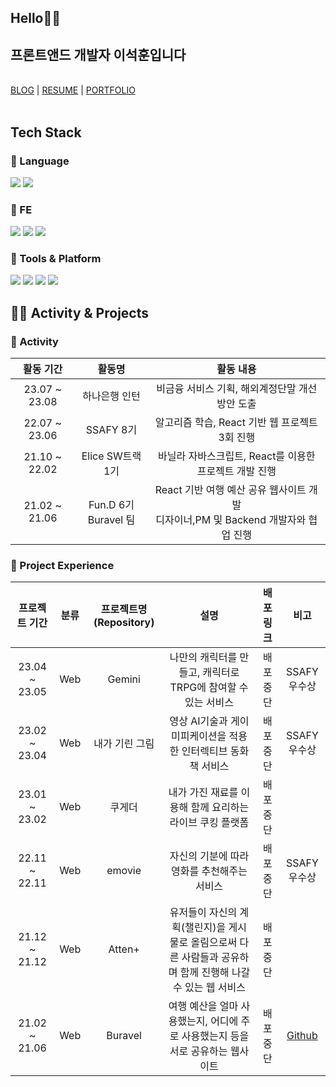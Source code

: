 <div align="left">
    <h2>Hello🙋‍♂️</h2>
  <h2>프론트앤드 개발자 이석훈입니다</h2>
  <br>
  <div>
    <a href="https://velog.io/@snowman">BLOG</a>
    <span>|</span>
    <a href="https://lullaby.notion.site/a3b7ba1ea8f04f558d835dcada2dc973">RESUME</a>
    <span>|</span>
    <a href="https://www.notion.so/lullaby/ca3719a09a204c0d8e86c82aa7f68cf0?pvs=4">PORTFOLIO</a>
  </div>
  
<br>  
</div>

## Tech Stack

### 🌟 Language

<img src="https://img.shields.io/badge/-JavaScript-%23F7DF1E?logo=JavaScript&logoColor=black"/> <img src="https://img.shields.io/badge/-TypeScript-%233178C6?logo=TypeScript&logoColor=white"/> <br>

### 🌟 FE

<img src="https://img.shields.io/badge/-React-%2361DAFB?logo=React&logoColor=black"/> <img src="https://img.shields.io/badge/-Styled-%23DB7093?logo=styled-components&logoColor=white"/> <img src="https://img.shields.io/badge/-Redux-%233578e5?logo=RECOIL&logoColor=white"/>

### 🌟 Tools & Platform

<img src="https://img.shields.io/badge/-Firebase-%23FFCA28?logo=Firebase&logoColor=black"/> <img src="https://img.shields.io/badge/-Slack-%234A154B?logo=Slack&logoColor=white"/> <img src="https://img.shields.io/badge/-Notion-%23000000?logo=Notion&logoColor=white"/> <img src="https://img.shields.io/badge/-Figma-%23F24E1E?logo=Figma&logoColor=white"/>

## 🙋‍♂️ Activity & Projects

### 🌟 Activity

|   활동 기간   |         활동명          |                                      활동 내용                                       |     
| :-----------: | :---------------------: | :----------------------------------------------------------------------------------: | 
| 23.07 ~ 23.08 |        하나은행 인턴     |                    비금융 서비스 기획, 해외계정단말 개선방안 도출                    |  
| 22.07 ~ 23.06 |        SSAFY 8기        |                    알고리즘 학습, React 기반 웹 프로젝트 3회 진행                    |  
| 21.10 ~ 22.02 |    Elice SW트랙 1기     |                바닐라 자바스크립트, React를 이용한 프로젝트 개발 진행                |   
| 21.02 ~ 21.06 | Fun.D 6기<br>Buravel 팀 | React 기반 여행 예산 공유 웹사이트 개발<br>디자이너,PM 및 Backend 개발자와 협업 진행 |    

### 🌟 Project Experience

| 프로젝트 기간 | 분류 | 프로젝트명(Repository) |                                                     설명                                                     | 배포 링크 |                 비고                 |
| :-----------: | :--: | :--------------------: | :----------------------------------------------------------------------------------------------------------: | :-------: | :----------------------------------: |
| 23.04 ~ 23.05 | Web  |         Gemini         |                        나만의 캐릭터를 만들고, 캐릭터로 TRPG에 참여할 수 있는 서비스                         | 배포 중단 |             SSAFY 우수상             |
| 23.02 ~ 23.04 | Web  |     내가 기린 그림     |                        영상 AI기술과 게이미피케이션을 적용한 인터렉티브 동화책 서비스                        | 배포 중단 |             SSAFY 우수상             |
| 23.01 ~ 23.02 | Web  |         쿠게더         |                           내가 가진 재료를 이용해 함께 요리하는 라이브 쿠킹 플랫폼                           | 배포 중단 |
| 22.11 ~ 22.11 | Web  |         emovie         |                                 자신의 기분에 따라 영화를 추천해주는 서비스                                  | 배포 중단 |             SSAFY 우수상             |
| 21.12 ~ 21.12 | Web  |         Atten+         | 유저들이 자신의 계획(챌린지)을 게시물로 올림으로써 다른 사람들과 공유하며 함께 진행해 나갈 수 있는 웹 서비스 | 배포 중단 |                                      |
| 21.02 ~ 21.06 | Web  |        Buravel         |               여행 예산을 얼마 사용했는지, 어디에 주로 사용했는지 등을 서로 공유하는 웹사이트                | 배포중단  | [Github](https://github.com/Buravel) |

